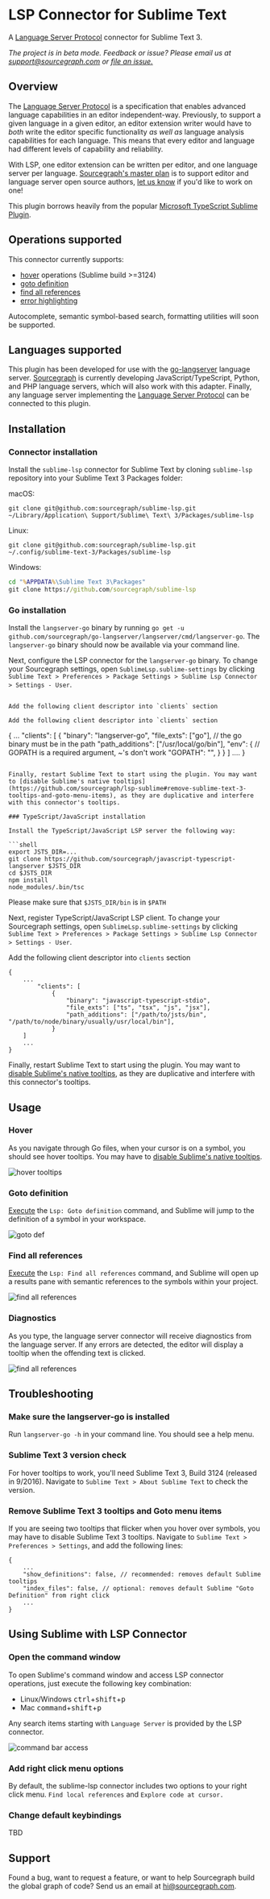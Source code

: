 # LSP Connector for Sublime Text

A [Language Server Protocol](https://github.com/Microsoft/language-server-protocol) connector for Sublime Text 3.

*The project is in beta mode. Feedback or issue? Please email us at support@sourcegraph.com or [file an issue.](https://github.com/sourcegraph/sublime-lsp/issues)*

## Overview

The [Language Server Protocol](https://github.com/Microsoft/language-server-protocol) is a specification that enables advanced language capabilities in an editor independent-way. Previously, to support a given language in a given editor, an editor extension writer would have to _both_ write the editor specific functionality _as well as_ language analysis capabilities for each language. This means that every editor and language had different levels of capability and reliability.

With LSP, one editor extension can be written per editor, and one language server per language. [Sourcegraph's master plan](https://sourcegraph.com/plan) is to support editor and language server open source authors, [let us know](mailto:hi@sourcegraph.com) if you'd like to work on one!

This plugin borrows heavily from the popular [Microsoft TypeScript Sublime Plugin](https://github.com/Microsoft/TypeScript-Sublime-Plugin).

## Operations supported

This connector currently supports:
* [hover](https://github.com/sourcegraph/sublime-lsp#hover) operations (Sublime build >=3124)
* [goto definition](https://github.com/sourcegraph/sublime-lsp#go-to-definition)
* [find all references](https://github.com/sourcegraph/sublime-lsp#find-all-references)
* [error highlighting](https://github.com/sourcegraph/sublime-lsp#diagnostics)

Autocomplete, semantic symbol-based search, formatting utilities will soon be supported.

## Languages supported

This plugin has been developed for use with the [go-langserver](https://github.com/sourcegraph/go-langserver) language server. [Sourcegraph](https://sourcegraph.com) is currently developing JavaScript/TypeScript, Python, and PHP language servers, which will also work with this adapter. Finally, any language server implementing the [Language Server Protocol](https://langserver.org) can be connected to this plugin.

## Installation

### Connector installation

Install the `sublime-lsp` connector for Sublime Text by cloning `sublime-lsp` repository into your Sublime Text 3 Packages folder:

macOS:

```shell
git clone git@github.com:sourcegraph/sublime-lsp.git ~/Library/Application\ Support/Sublime\ Text\ 3/Packages/sublime-lsp
```

Linux:

```shell
git clone git@github.com:sourcegraph/sublime-lsp.git ~/.config/sublime-text-3/Packages/sublime-lsp
```

Windows:

```bat
cd "%APPDATA%\Sublime Text 3\Packages"
git clone https://github.com/sourcegraph/sublime-lsp
```

### Go installation

Install the `langserver-go` binary by running `go get -u github.com/sourcegraph/go-langserver/langserver/cmd/langserver-go`. The `langserver-go` binary should now be available via your command line.

Next, configure the LSP connector for the `langserver-go` binary. To change your Sourcegraph settings, open `SublimeLsp.sublime-settings` by clicking `Sublime Text > Preferences > Package Settings > Sublime Lsp Connector > Settings - User`.
```

Add the following client descriptor into `clients` section

Add the following client descriptor into `clients` section

```
{
    ...
        "clients": [
            {
                "binary": "langserver-go",
                "file_exts": ["go"],
                // the go binary must be in the path
                "path_additions": ["/usr/local/go/bin"],
                "env": {
                    // GOPATH is a required argument, ~'s don't work
                    "GOPATH": "",
                }
            }
        ]
    ....
}
```

Finally, restart Sublime Text to start using the plugin. You may want to [disable Sublime's native tooltips](https://github.com/sourcegraph/lsp-sublime#remove-sublime-text-3-tooltips-and-goto-menu-items), as they are duplicative and interfere with this connector's tooltips.  

### TypeScript/JavaScript installation

Install the TypeScript/JavaScript LSP server the following way:

```shell
export JSTS_DIR=...
git clone https://github.com/sourcegraph/javascript-typescript-langserver $JSTS_DIR
cd $JSTS_DIR
npm install
node_modules/.bin/tsc
```

Please make sure that `$JSTS_DIR/bin` is in `$PATH`

Next, register TypeScript/JavaScript LSP client. To change your Sourcegraph settings, open `SublimeLsp.sublime-settings` by clicking `Sublime Text > Preferences > Package Settings > Sublime Lsp Connector > Settings - User`.

Add the following client descriptor into `clients` section

```
{
    ...
        "clients": [
            {
                "binary": "javascript-typescript-stdio",
                "file_exts": ["ts", "tsx", "js", "jsx"],
                "path_additions": ["/path/to/jsts/bin", "/path/to/node/binary/usually/usr/local/bin"],
            }
    ]
    ...
}
```

Finally, restart Sublime Text to start using the plugin. You may want to [disable Sublime's native tooltips](https://github.com/sourcegraph/sublime-lsp#remove-sublime-text-3-tooltips-and-goto-menu-items), as they are duplicative and interfere with this connector's tooltips.  


## Usage

### Hover

As you navigate through Go files, when your cursor is on a symbol, you should see hover tooltips. You may have to [disable Sublime's native tooltips](https://github.com/sourcegraph/sublime-lsp#remove-sublime-text-3-tooltips-and-goto-menu-items).

![hover tooltips](screenshots/hover.gif)

### Goto definition

[Execute](https://github.com/sourcegraph/sublime-lsp#open-the-command-window) the `Lsp: Goto definition` command, and Sublime will jump to the definition of a symbol in your workspace.

![goto def](screenshots/def.gif)

### Find all references

[Execute](https://github.com/sourcegraph/sublime-lsp#open-the-command-window) the `Lsp: Find all references` command, and Sublime will open up a results pane with semantic references to the symbols within your project.

![find all references](screenshots/refs.png)

### Diagnostics

As you type, the language server connector will receive diagnostics from the language server. If any errors are detected, the editor will display a tooltip when the offending text is clicked.

![find all references](screenshots/diagnostic.gif)

## Troubleshooting

### Make sure the langserver-go is installed
Run `langserver-go -h` in your command line. You should see a help menu.

### Sublime Text 3 version check
For hover tooltips to work, you'll need Sublime Text 3, Build 3124 (released in 9/2016). Navigate to `Sublime Text > About Sublime Text` to check the version.

### Remove Sublime Text 3 tooltips and Goto menu items
If you are seeing two tooltips that flicker when you hover over symbols, you may have to disable Sublime Text 3 tooltips. Navigate to `Sublime Text > Preferences > Settings`, and add the following lines:

```
{
    ...
    "show_definitions": false, // recommended: removes default Sublime tooltips
    "index_files": false, // optional: removes default Sublime "Goto Definition" from right click
    ...
} 
```

## Using Sublime with LSP Connector

### Open the command window

To open Sublime's command window and access LSP connector operations, just execute the following key combination:
* Linux/Windows <kbd>ctrl</kbd>+<kbd>shift</kbd>+<kbd>p</kbd>
* Mac <kbd>command</kbd>+<kbd>shift</kbd>+<kbd>p</kbd>

Any search items starting with `Language Server` is provided by the LSP connector.

![command bar access](screenshots/toolbar.png)

### Add right click menu options

By default, the sublime-lsp connector includes two options to your right click menu. `Find local references` and `Explore code at cursor.`

### Change default keybindings

TBD

## Support

Found a bug, want to request a feature, or want to help Sourcegraph build the global graph of code? Send us an email at hi@sourcegraph.com.
